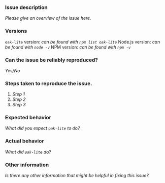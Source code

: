 <!-- This template includes some of the useful information to provide when reporting a problem -->
<!-- Remove any sections that do not apply -->

### Issue description

*Please give an overview of the issue here.*

### Versions

`oak-lite` version: *can be found with `npm list oak-lite`*
Node.js version: *can be found with `node -v`*
NPM version: *can be found with `npm -v`*

### Can the issue be reliably reproduced?

*Yes/No*

### Steps taken to reproduce the issue.

1. *Step 1*
2. *Step 2*
3. *Step 3*

### Expected behavior

*What did you expect `oak-lite` to do?*

### Actual behavior

*What did `oak-lite` do?*

### Other information

*Is there any other information that might be helpful in fixing this issue?*
